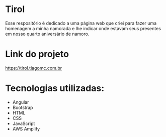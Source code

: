 # Tirol
Esse respositório é dedicado a uma página web que criei para fazer uma homenagem a minha namorada e lhe indicar onde estavam seus presentes em nosso quarto aniversário de namoro.

# Link do projeto
https://tirol.tiagomc.com.br

# Tecnologias utilizadas:
- Angular
- Bootstrap
- HTML
- CSS
- JavaScript
- AWS Amplify
